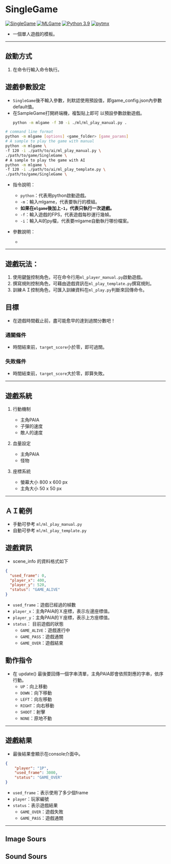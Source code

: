 # SingleGame


[![SingleGame](https://img.shields.io/github/v/tag/Jesse-Jumbo/GameFramework)](https://github.com/Jesse-Jumbo/GameFramework/tree/0.4.2)
[![MLGame](https://img.shields.io/badge/MLGame-10.0.0-<COLOR>.svg)](https://github.com/PAIA-Playful-AI-Arena/MLGame)
[![Python 3.9](https://img.shields.io/badge/python-3.9-blue.svg)](https://www.python.org/downloads/release/python-390/)
[![pytmx](https://img.shields.io/badge/pytmx-3.31-blue.svg)](https://github.com/bitcraft/pytmx/releases/tag/v3.31)

- 一個單人遊戲的模板。

[//]:# (game gif)

---
## 啟動方式

1. 在命令行輸入命令執行。

## 遊戲參數設定

- `SingleGame`後不輸入參數，則默認使用預設值，即game_config.json內參數default值。
- 在SampleGame打開終端機，複製貼上即可 以預設參數啟動遊戲。
  ```bash
  python -m mlgame -f 30 -i ./ml/ml_play_manual.py .
  ```

```bash
# command line format
python -m mlgame [options] <game_folder> [game_params]
# A sample to play the game with manual
python -m mlgame \
-f 120 -i ./path/to/ai/ml_play_manual.py \
./path/to/game/SingleGame \
# A sample to play the game with AI
python -m mlgame \
-f 120 -i ./path/to/ai/ml_play_template.py \
./path/to/game/SingleGame \

```

- 指令說明：
  - `python`：代表用python啟動遊戲。
  - `-m`：輸入mlgame，代表要執行的模組。
  - **如果在`mlgame`後加上`-1`，代表只執行一次遊戲。**
  - `-f`：輸入遊戲的FPS，代表遊戲每秒運行幾幀。
  - `-i`：輸入AI的py檔，代表要mlgame自動執行哪份檔案。
- 參數說明：

    - 

---
## 遊戲玩法：
1. 使用鍵盤控制角色，可在命令行用`ml_player_manual.py`啟動遊戲。
2. 撰寫規則控制角色，可藉由遊戲資訊在`ml_play_template.py`撰寫規則。
3. 訓練ＡＩ控制角色，可匯入訓練資料在`ml_play.py`判斷來回傳命令。

## 目標
- 在遊戲時間截止前，盡可能愈早的達到過關分數吧！

### 通關條件
- 時間結束前，`target_score`小於零，即可過關。

### 失敗條件
- 時間結束前，`target_score`大於零，即算失敗。

---
## 遊戲系統

1. 行動機制
   - 主角PAIA
   - 子彈的速度
   - 敵人的速度

2. 血量設定
   - 主角PAIA
   - 怪物
    
3. 座標系統
    - 螢幕大小 800 x 600 px
    - 主角大小 50 x 50 px

---
## ＡＩ範例
- 手動可參考 `ml/ml_play_manual.py`
- 自動可參考 `ml/ml_play_template.py`

## 遊戲資訊
- scene_info 的資料格式如下
```json
{
  "used_frame": 0,
  "player_x": 400,
  "player_y": 520,
  "status": "GAME_ALIVE"
}
```

- `used_frame`：遊戲已經過的幀數
- `player_x`：主角PAIA的Ｘ座標，表示左邊座標值。
- `player_y`：主角PAIA的Ｙ座標，表示上方座標值。
- `status`： 目前遊戲的狀態
    - `GAME_ALIVE`：遊戲進行中
    - `GAME_PASS`：遊戲通關
    - `GAME_OVER`：遊戲結束

## 動作指令
- 在 update() 最後要回傳一個字串清單，主角PAIA即會依照對應的字串，依序行動。
    - `UP`：向上移動
    - `DOWN`：向下移動
    - `LEFT`：向左移動
    - `RIGHT`：向右移動
    - `SHOOT`：射擊
    - `NONE`：原地不動

---
## 遊戲結果
- 最後結果會顯示在console介面中。

```json
{
    "player": "1P",
    "used_frame": 3000,
    "status": "GAME_OVER"
}
```

- `used_frame`：表示使用了多少個frame
- `player`：玩家編號
- `status`：表示遊戲結果
  - `GAME_OVER`：遊戲失敗
  - `GAME_PASS`：遊戲通關

---
## Image Sours

## Sound Sours
